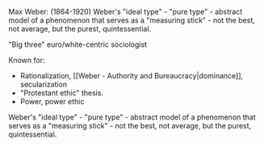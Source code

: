 Max Weber: (1864-1920)
Weber's "ideal type" - "pure type" - abstract model of a phenomenon that serves as a "measuring stick" - not the best, not average, but the purest, quintessential.

"Big three" euro/white-centric sociologist

Known for: 
- Rationalization, [[Weber - Authority and Bureaucracy|dominance]], secularization
- "Protestant ethic" thesis.
- Power, power ethic

Weber's "ideal type" - "pure type" - abstract model of a phenomenon that serves as a "measuring stick" - not the best, not average, but the purest, quintessential.